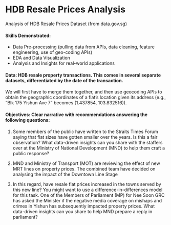 # HDB Resale Prices Analysis

Analysis of HDB Resale Prices Dataset (from data.gov.sg)

#### Skills Demonstrated:
- Data Pre-processing (pulling data from APIs, data cleaning, feature engineering, use of geo-coding APIs)
- EDA and Data Visualization
- Analysis and Insights for real-world applications

#### Data: HDB resale property transactions. This comes in several separate datasets, differentiated by the date of the transaction.

We will first have to merge them together, and then use geocoding APIs to obtain the geographic coordinates of a flat’s location given its address (e.g., “Blk 175 Yishun Ave 7” becomes (1.437854, 103.832516)).

#### Objectives: Clear narrative with recommendations answering the following questions:

1. Some members of the public have written to the Straits Times Forum saying that flat sizes have gotten smaller over the years. Is this a fair observation? What data-driven insights can you share with the staffers over at the Ministry of National Development (MND) to help them craft a public response?

2. MND and Ministry of Transport (MOT) are reviewing the effect of new MRT lines on property prices. The combined team have decided on analysing the impact of the Downtown Line Stage

3. In this regard, have resale flat prices increased in the towns served by this new line? You might want to use a difference-in-differences model for this task.
One of the Members of Parliament (MP) for Nee Soon GRC has asked the Minister if the negative media coverage on mishaps and crimes in Yishun has subsequently impacted property prices. What data-driven insights can you share to help MND prepare a reply in parliament?
